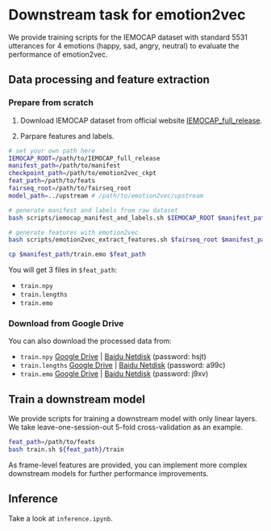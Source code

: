 # Downstream task for emotion2vec
We provide training scripts for the IEMOCAP dataset with standard 5531 utterances for 4 emotions (happy, sad, angry, neutral) to evaluate the performance of emotion2vec.

## Data processing and feature extraction

### Prepare from scratch
1. Download IEMOCAP dataset from official website [IEMOCAP_full_release](https://docs.google.com/forms/d/e/1FAIpQLScBecgI2K5bFTrXi_-05IYSSwOcqL5mX7dh57xcJV1m_NoznA/viewform?usp=sf_link).

2. Parpare features and labels.
```bash
# set your own path here
IEMOCAP_ROOT=/path/to/IEMOCAP_full_release
manifest_path=/path/to/manifest
checkpoint_path=/path/to/emotion2vec_ckpt
feat_path=/path/to/feats
fairseq_root=/path/to/fairseq_root
model_path=../upstream # /path/to/emotion2vec/upstream

# generate manifest and labels from raw dataset
bash scripts/iemocap_manifest_and_labels.sh $IEMOCAP_ROOT $manifest_path

# generate features with emotion2vec
bash scripts/emotion2vec_extract_features.sh $fairseq_root $manifest_path $model_path $checkpoint_path $feat_path

cp $manifest_path/train.emo $feat_path
```
You will get 3 files in `$feat_path`:
- `train.npy`
- `train.lengths`
- `train.emo`

### Download from Google Drive
You can also download the processed data from:
- `train.npy` [Google Drive](https://drive.google.com/file/d/1WI9rM9v-WIBKhzDRHWwkgvJNHY1ZkEhd/view?usp=sharing) | [Baidu Netdisk](https://pan.baidu.com/s/1kWpT2X5gVc6pYULN0WdSdg?pwd=hsjt) (password: hsjt)
- `train.lengths` [Google Drive](https://drive.google.com/file/d/1wnPBKwxz19ucirrdjlvZdhqvjb3efaj2/view?usp=sharing) | [Baidu Netdisk](https://pan.baidu.com/s/1pa7GHnGyTZw_fi-U1y4YgA?pwd=a99c) (password: a99c)
- `train.emo` [Google Drive](https://drive.google.com/file/d/1UQZwfGXqCh58XJaaOJsEvJH1cKNXAy-3/view?usp=sharing) | [Baidu Netdisk](https://pan.baidu.com/s/1A_DTIoC7VbTxly5HzUZfpw?pwd=j9xv) (password: j9xv)

## Train a downstream model
We provide scripts for training a downstream model with only linear layers. We take leave-one-session-out 5-fold cross-validation as an example.
```bash
feat_path=/path/to/feats
bash train.sh ${feat_path}/train
```
As frame-level features are provided, you can implement more complex downstream models for further  performance improvements.

## Inference
Take a look at `inference.ipynb`.